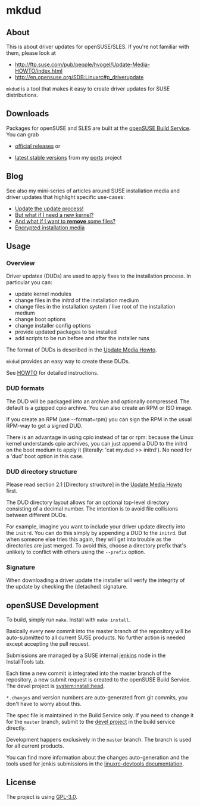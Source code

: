 # mkdud

## About

This is about driver updates for openSUSE/SLES. If you're not familiar with them, please look at
- http://ftp.suse.com/pub/people/hvogel/Update-Media-HOWTO/index.html
- http://en.opensuse.org/SDB:Linuxrc#p_driverupdate

`mkdud` is a tool that makes it easy to create driver updates for SUSE distributions.

## Downloads

Packages for openSUSE and SLES are built at the [openSUSE Build Service](https://build.opensuse.org). You can grab

- [official releases](https://software.opensuse.org/package/mkdud) or

- [latest stable versions](https://software.opensuse.org/download/package?project=home:snwint:ports&package=mkdud)
  from my [ports](https://build.opensuse.org/package/show/home:snwint:ports/mkdud) project

## Blog

See also my mini-series of articles around SUSE installation media and driver updates that highlight specific use-cases:

- [Update the update process!](https://lizards.opensuse.org/2017/02/16/fun-things-to-do-with-driver-updates)
- [But what if I need a new kernel?](https://lizards.opensuse.org/2017/03/16/fun-things-to-do-with-driver-updates-2)
- [And what if I want to **remove** some files?](https://lizards.opensuse.org/2017/04/25/fun-things-to-do-with-driver-updates-3)
- [Encrypted installation media](https://lizards.opensuse.org/2017/11/17/encrypted-installation-media)

## Usage

### Overview

Driver updates (DUDs) are used to apply fixes to the installation process. In particular you can:

- update kernel modules
- change files in the initrd of the installation medium
- change files in the installation system / live root of the installation medium
- change boot options
- change installer config options
- provide updated packages to be installed
- add scripts to be run before and after the installer runs

The format of DUDs is described in the [Update Media Howto](http://ftp.suse.com/pub/people/hvogel/Update-Media-HOWTO/Update-Media-HOWTO.html).

`mkdud` provides an easy way to create these DUDs.

See [HOWTO](HOWTO.md) for detailed instructions.

### DUD formats

The DUD will be packaged into an archive and optionally compressed. The
default is a gzipped cpio archive. You can also create an RPM or ISO image.

If you create an RPM (use --format=rpm) you can sign the RPM in the usual RPM-way
to get a signed DUD.

There is an advantage in using cpio instead of tar or rpm: because the Linux kernel
understands cpio archives, you can just append a DUD to the initrd on the
boot medium to apply it (literally: 'cat my.dud >> initrd'). No need for a
'dud' boot option in this case.

### DUD directory structure

Please read section 2.1 [Directory structure] in the
[Update Media Howto](http://ftp.suse.com/pub/people/hvogel/Update-Media-HOWTO/Update-Media-HOWTO.html) first.

The DUD directory layout allows for an optional top-level directory consisting of a decimal number.
The intention is to avoid file collisions between different DUDs.

For example, imagine you want to include your driver update directly into
the `initrd`. You can do this simply by appending a DUD
to the `initrd`. But when someone else tries this again, they will get into
trouble as the directories are just merged. To avoid this, choose a
directory prefix that's unlikely to conflict with others using the
`--prefix` option.

### Signature

When downloading a driver update the installer will verify the integrity of
the update by checking the (detached) signature.

## openSUSE Development

To build, simply run `make`. Install with `make install`.

Basically every new commit into the master branch of the repository will be auto-submitted
to all current SUSE products. No further action is needed except accepting the pull request.

Submissions are managed by a SUSE internal [jenkins](https://jenkins.io) node in the InstallTools tab.

Each time a new commit is integrated into the master branch of the repository,
a new submit request is created to the openSUSE Build Service. The devel project
is [system:install:head](https://build.opensuse.org/package/show/system:install:head/mkdud).

`*.changes` and version numbers are auto-generated from git commits, you don't have to worry about this.

The spec file is maintained in the Build Service only. If you need to change it for the `master` branch,
submit to the
[devel project](https://build.opensuse.org/package/show/system:install:head/mkdud)
in the build service directly.

Development happens exclusively in the `master` branch. The branch is used for all current products.

You can find more information about the changes auto-generation and the
tools used for jenkis submissions in the [linuxrc-devtools
documentation](https://github.com/openSUSE/linuxrc-devtools#opensuse-development).

## License

The project is using [GPL-3.0](https://opensource.org/licenses/GPL-3.0).
